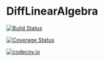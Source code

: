 # DiffLinearAlgebra

[![Build Status](https://travis-ci.org/invenia/DiffLinearAlgebra.jl.svg?branch=master)](https://travis-ci.org/invenia/DiffLinearAlgebra.jl)

[![Coverage Status](https://coveralls.io/repos/invenia/DiffLinearAlgebra.jl/badge.svg?branch=master&service=github)](https://coveralls.io/github/invenia/DiffLinearAlgebra.jl?branch=master)

[![codecov.io](http://codecov.io/github/invenia/DiffLinearAlgebra.jl/coverage.svg?branch=master)](http://codecov.io/github/invenia/DiffLinearAlgebra.jl?branch=master)
